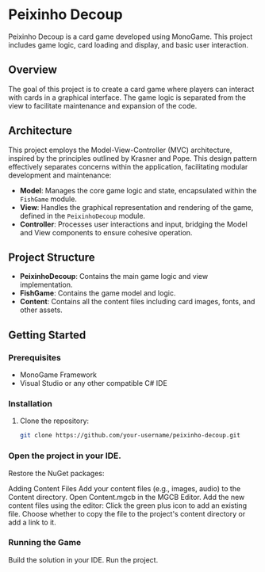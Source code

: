 # Peixinho Decoup

Peixinho Decoup is a card game developed using MonoGame. This project includes game logic, card loading and display, and basic user interaction.

## Overview

The goal of this project is to create a card game where players can interact with cards in a graphical interface. The game logic is separated from the view to facilitate maintenance and expansion of the code.

## Architecture

This project employs the Model-View-Controller (MVC) architecture, inspired by the principles outlined by Krasner and Pope. This design pattern effectively separates concerns within the application, facilitating modular development and maintenance:

- **Model**: Manages the core game logic and state, encapsulated within the `FishGame` module.
- **View**: Handles the graphical representation and rendering of the game, defined in the `PeixinhoDecoup` module.
- **Controller**: Processes user interactions and input, bridging the Model and View components to ensure cohesive operation.

## Project Structure

- **PeixinhoDecoup**: Contains the main game logic and view implementation.
- **FishGame**: Contains the game model and logic.
- **Content**: Contains all the content files including card images, fonts, and other assets.

## Getting Started

### Prerequisites

- MonoGame Framework
- Visual Studio or any other compatible C# IDE

### Installation

1. Clone the repository:
   ```bash
   git clone https://github.com/your-username/peixinho-decoup.git
   ```
   
### Open the project in your IDE.

Restore the NuGet packages:

Adding Content Files
Add your content files (e.g., images, audio) to the Content directory.
Open Content.mgcb in the MGCB Editor.
Add the new content files using the editor:
Click the green plus icon to add an existing file.
Choose whether to copy the file to the project's content directory or add a link to it.

### Running the Game

Build the solution in your IDE.
Run the project.

